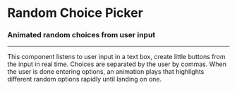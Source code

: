 # Random Choice Picker

### Animated random choices from user input
---
This component listens to user input in a text box, create little buttons from the input in real time. Choices are separated by the user by commas. When the user is done entering options, an animation plays that highlights different random options rapidly until landing on one.